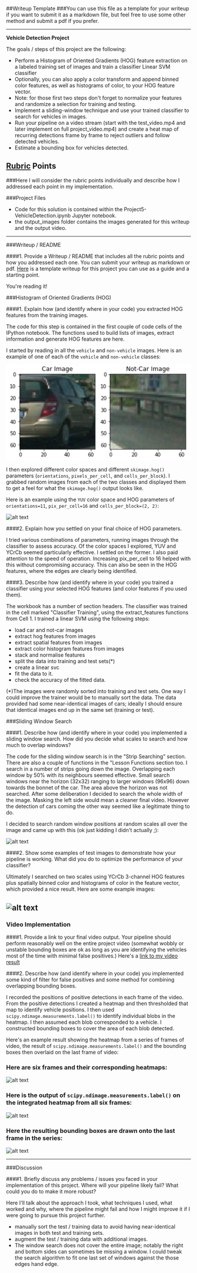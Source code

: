 ##Writeup Template
###You can use this file as a template for your writeup if you want to submit it as a markdown file, but feel free to use some other method and submit a pdf if you prefer.

---

**Vehicle Detection Project**

The goals / steps of this project are the following:

* Perform a Histogram of Oriented Gradients (HOG) feature extraction on a labeled training set of images and train a classifier Linear SVM classifier
* Optionally, you can also apply a color transform and append binned color features, as well as histograms of color, to your HOG feature vector. 
* Note: for those first two steps don't forget to normalize your features and randomize a selection for training and testing.
* Implement a sliding-window technique and use your trained classifier to search for vehicles in images.
* Run your pipeline on a video stream (start with the test_video.mp4 and later implement on full project_video.mp4) and create a heat map of recurring detections frame by frame to reject outliers and follow detected vehicles.
* Estimate a bounding box for vehicles detected.

[//]: # (Image References)
[image1]: ./output_images/01_car_not_car.PNG
[image2]: ./examples/HOG_example.jpg
[image3]: ./examples/sliding_windows.jpg
[image4]: ./examples/sliding_window.jpg
[image5]: ./examples/bboxes_and_heat.png
[image6]: ./examples/labels_map.png
[image7]: ./examples/output_bboxes.png
[video1]: ./project_video.mp4

## [Rubric](https://review.udacity.com/#!/rubrics/513/view) Points
###Here I will consider the rubric points individually and describe how I addressed each point in my implementation.  

###Project Files
- Code for this solution is contained within the Project5-VehicleDetection.ipynb Jupyter notebook.
- the output_images folder contains the images generated for this writeup and the output video.

---
###Writeup / README

####1. Provide a Writeup / README that includes all the rubric points and how you addressed each one.  You can submit your writeup as markdown or pdf.  [Here](https://github.com/udacity/CarND-Vehicle-Detection/blob/master/writeup_template.md) is a template writeup for this project you can use as a guide and a starting point.  

You're reading it!

###Histogram of Oriented Gradients (HOG)

####1. Explain how (and identify where in your code) you extracted HOG features from the training images.

The code for this step is contained in the first couple of code cells of the IPython notebook. The functions used to build lists of images, extract information and generate HOG features are here. 

I started by reading in all the `vehicle` and `non-vehicle` images.  Here is an example of one of each of the `vehicle` and `non-vehicle` classes:

![alt text][image1]

I then explored different color spaces and different `skimage.hog()` parameters (`orientations`, `pixels_per_cell`, and `cells_per_block`).  I grabbed random images from each of the two classes and displayed them to get a feel for what the `skimage.hog()` output looks like.

Here is an example using the `YUV` color space and HOG parameters of `orientations=11`, `pix_per_cell=16` and `cells_per_block=(2, 2)`:


![alt text][image2]

####2. Explain how you settled on your final choice of HOG parameters.

I tried various combinations of parameters, running images through the classifier to assess accuracy. Of the color spaces I explored, YUV and YCrCb seemed particularly effective. I settled on the former. I also paid attention to the speed of operation. Increasing pix_per_cell to 16 helped with this without compromising accuracy. This can also be seen in the HOG features, where the edges are clearly being identified.

####3. Describe how (and identify where in your code) you trained a classifier using your selected HOG features (and color features if you used them).

The workbook has a number of section headers. The classifier was trained in the cell marked "Classifier Training", using the extract_features functions from Cell 1.
I trained a linear SVM using the following steps:
- load car and not-car images
- extract hog features from images
- extract spatial features from images
- extract color histogram features from images
- stack and normalise features
- split the data into training and test sets(*)
- create a linear svc
- fit the data to it.
- check the accuracy of the fitted data.

(*)The images were randomly sorted into training and test sets. One way I could improve the trainer would be to manually sort the data. The data provided had some near-identical images of cars; ideally I should ensure that identical images end up in the same set (training or test). 

###Sliding Window Search

####1. Describe how (and identify where in your code) you implemented a sliding window search.  How did you decide what scales to search and how much to overlap windows?

The code for the  sliding window search is in the "Strip Searching" section. There are also a couple of functions in the "Lesson Functions section too.
I search in a number of strips going down the image. Overlapping each window by 50% with its neighbours seemed effective.
Small search windows near the horizon (32x32) ranging to larger windows (96x96) down towards the bonnet of the car. The area above the horizon was not searched.
After some deliberation I decided to search the whole width of the image. Masking the left side would mean a cleaner final video. However the detection of cars coming the other way seemed like a legitimate thing to do.

I decided to search random window positions at random scales all over the image and came up with this (ok just kidding I didn't actually ;):

![alt text][image3]

####2. Show some examples of test images to demonstrate how your pipeline is working.  What did you do to optimize the performance of your classifier?

Ultimately I searched on two scales using YCrCb 3-channel HOG features plus spatially binned color and histograms of color in the feature vector, which provided a nice result.  Here are some example images:

![alt text][image4]
---

### Video Implementation

####1. Provide a link to your final video output.  Your pipeline should perform reasonably well on the entire project video (somewhat wobbly or unstable bounding boxes are ok as long as you are identifying the vehicles most of the time with minimal false positives.)
Here's a [link to my video result](./output_videos/project_video.mp4)


####2. Describe how (and identify where in your code) you implemented some kind of filter for false positives and some method for combining overlapping bounding boxes.

I recorded the positions of positive detections in each frame of the video.  From the positive detections I created a heatmap and then thresholded that map to identify vehicle positions.  I then used `scipy.ndimage.measurements.label()` to identify individual blobs in the heatmap.  I then assumed each blob corresponded to a vehicle.  I constructed bounding boxes to cover the area of each blob detected.  

Here's an example result showing the heatmap from a series of frames of video, the result of `scipy.ndimage.measurements.label()` and the bounding boxes then overlaid on the last frame of video:

### Here are six frames and their corresponding heatmaps:

![alt text][image5]

### Here is the output of `scipy.ndimage.measurements.label()` on the integrated heatmap from all six frames:
![alt text][image6]

### Here the resulting bounding boxes are drawn onto the last frame in the series:
![alt text][image7]



---

###Discussion

####1. Briefly discuss any problems / issues you faced in your implementation of this project.  Where will your pipeline likely fail?  What could you do to make it more robust?

Here I'll talk about the approach I took, what techniques I used, what worked and why, where the pipeline might fail and how I might improve it if I were going to pursue this project further.  

- manually sort the test / training data to avoid having near-identical images in both test and training sets.
- augment the test / training data with additional images.
- The window search does not cover the entire image; notably the right and bottom sides  can sometimes be missing a window. I could tweak the search algorithm to fit one last set of windows against the those edges hand edge.
